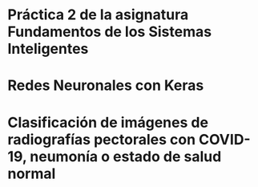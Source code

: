 # Práctica 2 de la asignatura Fundamentos de los Sistemas Inteligentes
# Redes Neuronales con Keras
# Clasificación de imágenes de radiografías pectorales con COVID-19, neumonía o estado de salud normal
